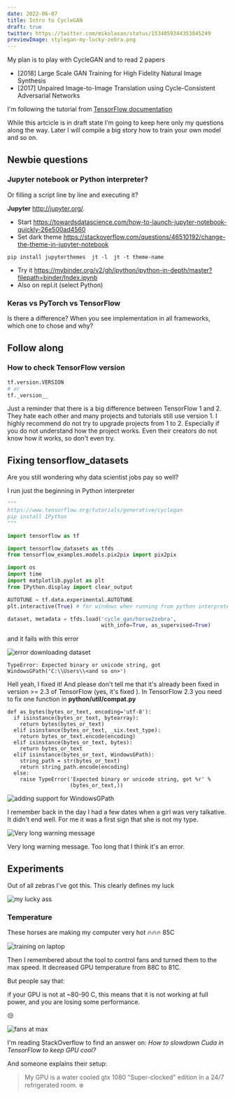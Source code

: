 ```yaml
---
date: 2022-06-07
title: Intro to CycleGAN
draft: true
twitter: https://twitter.com/mikolasan/status/1534059344353845249
previewImage: stylegan-my-lucky-zebra.png
---
```



My plan is to play with CycleGAN and to read 2 papers

- [2018] Large Scale GAN Training for High Fidelity Natural Image Synthesis
- [2017] Unpaired Image-to-Image Translation using Cycle-Consistent Adversarial Networks


I'm following the tutorial from [TensorFlow documentation](https://www.tensorflow.org/tutorials/generative/cyclegan)

While this artcicle is in draft state I'm going to keep here only my questions along the way. Later I will compile a big story how to train your own model and so on.

## Newbie questions

### Jupyter notebook or Python interpreter?

Or filling a script line by line and executing it?

**Jupyter** http://jupyter.org/. 

- Start https://towardsdatascience.com/how-to-launch-jupyter-notebook-quickly-26e500ad4560
- Set dark theme https://stackoverflow.com/questions/46510192/change-the-theme-in-jupyter-notebook

```shell
pip install jupyterthemes  jt -l  jt -t theme-name
```

- Try it https://mybinder.org/v2/gh/ipython/ipython-in-depth/master?filepath=binder/Index.ipynb
- Also on repl.it (select Python)




### Keras vs PyTorch vs TensorFlow

Is there a difference? When you see implementation in all frameworks, which one to chose and why?

## Follow along

### How to check TensorFlow version

```python
tf.version.VERSION
# or
tf._version__
```

Just a reminder that there is a big difference between TensorFlow 1 and 2. They hate each other and many projects and tutorials still use version 1. I highly recommend do not try to upgrade projects from 1 to 2. Especially if you do not understand how the project works. Even their creators do not know how it works, so don't even try.

## Fixing tensorflow_datasets

Are you still wondering why data scientist jobs pay so well?

I run just the beginning in Python interpreter

```python
"""
https://www.tensorflow.org/tutorials/generative/cyclegan
pip install IPython
"""

import tensorflow as tf

import tensorflow_datasets as tfds
from tensorflow_examples.models.pix2pix import pix2pix

import os
import time
import matplotlib.pyplot as plt
from IPython.display import clear_output

AUTOTUNE = tf.data.experimental.AUTOTUNE
plt.interactive(True) # for windows when running from python interpreter

dataset, metadata = tfds.load('cycle_gan/horse2zebra',
                              with_info=True, as_supervised=True)
```

and it fails with this error

![error downloading dataset](./expected-binary-or-unicode-string-got-windowsgpath.png)

```
TypeError: Expected binary or unicode string, got WindowsGPath('C:\\Users\\<and so on>')
```

Hell yeah, I fixed it! And please don't tell me that it's already been fixed in version >= 2.3 of TensorFlow (yes, it's fixed ). In TensorFlow 2.3 you need to fix one function in **python/util/compat.py**

```python{8-10}
def as_bytes(bytes_or_text, encoding='utf-8'):
  if isinstance(bytes_or_text, bytearray):
    return bytes(bytes_or_text)
  elif isinstance(bytes_or_text, _six.text_type):
    return bytes_or_text.encode(encoding)
  elif isinstance(bytes_or_text, bytes):
    return bytes_or_text
  elif isinstance(bytes_or_text, WindowsGPath):
    string_path = str(bytes_or_text)
    return string_path.encode(encoding)
  else:
    raise TypeError('Expected binary or unicode string, got %r' %
                    (bytes_or_text,))
```

![adding support for WindowsGPath](./patching-tensorflow-to-work-with-windows-path.png)


I remember back in the day I had a few dates when a girl was very talkative. It didn't end well. For me it was a first sign that she is not my type.

![Very long warning message](./tensorflow-very-long-warning-message.png)

Very long warning message. Too long that I think it's an error.

## Experiments

Out of all zebras I've got this. This clearly defines my luck

![my lucky ass](./stylegan-my-lucky-zebra.png)

### Temperature

These horses are making my computer very hot 🔥🔥🔥 85C

![training on laptop](./tensorflow-hot-hot-hot-training.png)

Then I remembered about the tool to control fans and turned them to the max speed. It decreased GPU temperature from 88C to 81C.

But people say that:

if your GPU is not at ~80-90 C, this means that it is not working at full power, and you are losing some performance.

😒

![fans at max](./tensorflow-fan-speed-at-max.png)

I'm reading StackOverflow to find an answer on: _How to slowdown Cuda in TensorFlow to keep GPU cool?_

And someone explains their setup:

> My GPU is a water cooled gtx 1080 "Super-clocked" edition in a 24/7 refrigerated room. ❄️
